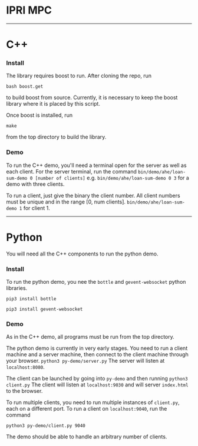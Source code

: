 IPRI MPC
===
---
# C++

### Install

The library requires boost to run. After cloning the repo, run

`bash boost.get`

to build boost from source. Currently, it is necessary to keep the boost library where it is placed by this script.

Once boost is installed, run

`make`

from the top directory to build the library.

### Demo

To run the C++ demo, you'll need a terminal open for the server as well as each client. For the server terminal, run the command
`bin/demo/ahe/loan-sum-demo 0 [number of clients]`
e.g.
`bin/demo/ahe/loan-sum-demo 0 3` for a demo with three clients.

To run a client, just give the binary the client number. All client numbers must be unique and in the range [0, num clients].
`bin/demo/ahe/loan-sum-demo 1` for client 1.

-----

# Python

You will need all the C++ components to run the python demo.

### Install

To run the python demo, you nee the `bottle` and `gevent-websocket` python libraries.

`pip3 install bottle`

`pip3 install gevent-websocket`


### Demo

As in the C++ demo, all programs must be run from the top directory.

The python demo is currently in very early stages. You need to run a client machine and a server machine, then connect to the client machine through your browser.
`python3 py-demo/server.py`
The server will listen at `localhost:8080`.

The client can be launched by going into `py-demo` and then running
`python3 client.py`
The client will listen at `localhost:9030` and will server `index.html` to the browser.

To run multiple clients, you need to run multiple instances of `client.py`, each on a different port. To run a client on `localhost:9040`, run the command

`python3 py-demo/client.py 9040`

The demo should be able to handle an arbitrary number of clients.
